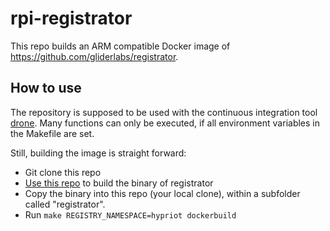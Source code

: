 # rpi-registrator

This repo builds an ARM compatible Docker image of https://github.com/gliderlabs/registrator.

## How to use ##
The repository is supposed to be used with the continuous integration tool [drone](https://drone.io/). 
Many functions can only be executed, if all environment variables in the Makefile are set.

Still, building the image is straight forward:

* Git clone this repo
* [Use this repo](https://github.com/hypriot/registrator/) to build the binary of registrator
* Copy the binary into this repo (your local clone), within a subfolder called "registrator".
* Run `make REGISTRY_NAMESPACE=hypriot dockerbuild`


